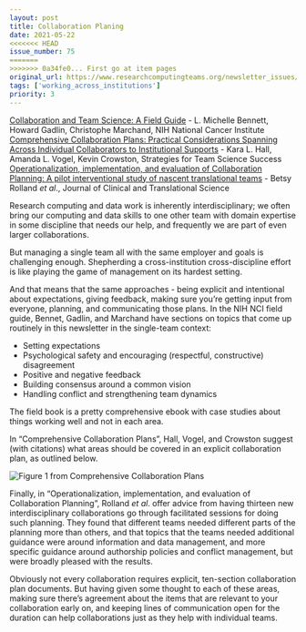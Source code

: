 ```yaml
---
layout: post
title: Collaboration Planing
date: 2021-05-22
<<<<<<< HEAD
issue_number: 75
=======
>>>>>>> 0a34fe0... First go at item pages
original_url: https://www.researchcomputingteams.org/newsletter_issues/0075
tags: ['working_across_institutions']
priority: 3
---
```


<!-- markdownlint-disable MD033 -->
<!-- markdownlint-disable MD041 -->
<!-- markdownlint-disable MD049 -->

[Collaboration and Team Science: A Field Guide](https://www.cancer.gov/about-nci/organization/crs/research-initiatives/team-science-field-guide) - L. Michelle Bennett, Howard Gadlin, Christophe Marchand, NIH National Cancer Institute<br/>
[Comprehensive Collaboration Plans: Practical Considerations Spanning Across Individual Collaborators to Institutional Supports](https://link.springer.com/chapter/10.1007/978-3-030-20992-6_45) - Kara L. Hall, Amanda L. Vogel, Kevin Crowston, Strategies for Team Science Success<br/>
[Operationalization, implementation, and evaluation of Collaboration Planning: A pilot interventional study of nascent translational teams](https://www.cambridge.org/core/journals/journal-of-clinical-and-translational-science/article/operationalization-implementation-and-evaluation-of-collaboration-planning-a-pilot-interventional-study-of-nascent-translational-teams/0443C8B01C037B8F4808207754A8312B) - Betsy Rolland *et al*., Journal of Clinical and Translational Science

Research computing and data work is inherently interdisciplinary; we often bring our computing and data skills to one other team with domain expertise in some discipline that needs our help, and frequently we are part of even larger collaborations.

But managing a single team all with the same employer and goals is challenging enough. Shepherding a cross-institution cross-discipline effort is like playing the game of management on its hardest setting.

And that means that the same approaches - being explicit and intentional about expectations, giving feedback, making sure you’re getting input from everyone, planning, and communicating those plans.  In the NIH NCI field guide, Bennet, Gadlin, and Marchand have sections on topics that come up routinely in this newsletter in the single-team context:

- Setting expectations
- Psychological safety and encouraging (respectful, constructive) disagreement
- Positive and negative feedback
- Building consensus around a common vision
- Handling conflict and strengthening team dynamics

The field book is a pretty comprehensive ebook with case studies about things working well and not in each area.

In “Comprehensive Collaboration Plans”, Hall, Vogel, and Crowston suggest (with citations) what areas should be covered in an explicit collaboration plan, as outlined below.

![Figure 1 from Comprehensive Collaboration Plans](https://media.springernature.com/original/springer-static/image/chp%3A10.1007%2F978-3-030-20992-6_45/MediaObjects/336141_1_En_45_Fig1_HTML.png)

Finally, in “Operationalization, implementation, and evaluation of Collaboration Planning”, Rolland *et al*. offer advice from having thirteen new interdisciplinary collaborations go through facilitated sessions for doing such planning.   They found that different teams needed different parts of the planning more than others, and that topics that the teams needed additional guidance were around information and data management, and more specific guidance around authorship policies and conflict management, but were broadly pleased with the results.

Obviously not every collaboration requires explicit, ten-section collaboration plan documents.  But having given some thought to each of these areas, making sure there’s agreement about the items that are relevant to your collaboration early on, and keeping lines of communication open for the duration can help collaborations just as they help with individual teams.